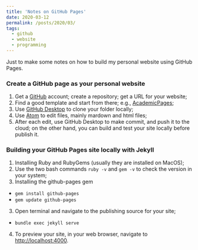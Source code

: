 ```yaml
---
title: 'Notes on GitHub Pages'
date: 2020-03-12
permalink: /posts/2020/03/
tags:
  - github
  - website
  - programming
---
```


Just to make some notes on how to build my personal website using GitHub Pages.

### Create a GitHub page as your personal website

1. Get a [GitHub](https://github.com/) account; create a repository; get a URL for your website;
2. Find a good template and start from there; e.g., [AcademicPages](https://github.com/academicpages/academicpages.github.io);
3. Use [GitHub Desktop](https://desktop.github.com/) to clone your folder locally;
4. Use [Atom](https://atom.io/) to edit files, mainly mardown and html files;
5. After each edit, use GitHub Desktop to make commit, and push it to the cloud; on the other hand, you can build and test your site locally before publish it.


### Building your GitHub Pages site locally with Jekyll

1. Installing Ruby and RubyGems (usually they are installed on MacOS);
  1. Use the two bash commands `ruby -v` and `gem -v` to check the version in your system;
2. Installing the github-pages gem
  * `gem install github-pages`
  * `gem update github-pages`
3. Open terminal and navigate to the publishing source for your site;
  * `bundle exec jekyll serve`
4. To preview your site, in your web browser, navigate to [http://localhost:4000](http://localhost:4000).
